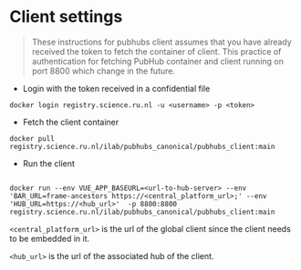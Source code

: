 # Client settings

> These instructions for pubhubs client assumes that you have already received the token to fetch the container of client. This practice of authentication for fetching PubHub container and client running on port 8800 which change in the future.

- Login with the token received in a confidential file

```shell
docker login registry.science.ru.nl -u <username> -p <token>
```

- Fetch the client container

```shell
docker pull registry.science.ru.nl/ilab/pubhubs_canonical/pubhubs_client:main
```

- Run the client

```shell

docker run --env VUE_APP_BASEURL=<url-to-hub-server> --env 'BAR_URL=frame-ancestors https://<central_platform_url>;' --env 'HUB_URL=https://<hub_url>'  -p 8800:8800 registry.science.ru.nl/ilab/pubhubs_canonical/pubhubs_client:main
```

`<central_platform_url>` is the url of the global client since the client needs to be embedded in it.

`<hub_url>` is the url of the associated hub of the client.
